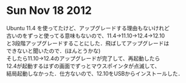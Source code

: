 # Sun Nov 18 2012

Ubuntu 11.4 を使ってたけど、アップグレードする理由もないけれど  
古いのをずっと使ってる意味もないので、11.4->11.10->12.4->12.10  
と3段階アップグレードすることにした．飛ばしてアップグレードは  
できないと聞いたので．(ほんとうかな)  
そしたら11.10->12.4のアップグレードが完了して、再起動したら  
12.4が起動するはずの画面でずっとマウスポインタが点滅して、  
結局起動しなかった．仕方ないので、12.10をUSBからインストールした．
